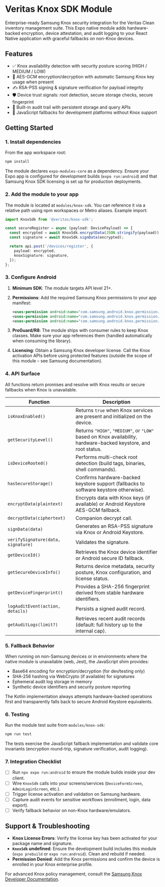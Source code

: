 # Veritas Knox SDK Module

Enterprise-ready Samsung Knox security integration for the Veritas Clean inventory management suite. This Expo native module adds hardware-backed encryption, device attestation, and audit logging to your React Native application with graceful fallbacks on non-Knox devices.

## Features

- ✅ Knox availability detection with security posture scoring (HIGH / MEDIUM / LOW)
- 🔐 AES-GCM encryption/decryption with automatic Samsung Knox key usage when present
- ✍️ RSA-PSS signing & signature verification for payload integrity
- 🛡️ Device trust signals: root detection, secure storage checks, secure fingerprint
- 🧾 Built-in audit trail with persistent storage and query APIs
- 🧩 JavaScript fallbacks for development platforms without Knox support

## Getting Started

### 1. Install dependencies

From the app workspace root:

```bash
npm install
```

The module declares `expo-modules-core` as a dependency. Ensure your Expo app is configured for development builds (`expo run:android`) and that Samsung Knox SDK licensing is set up for production deployments.

### 2. Add the module to your app

The module is located at `modules/knox-sdk`. You can reference it via a relative path using npm workspaces or Metro aliases. Example import:

```ts
import KnoxSdk from '@veritas/knox-sdk';

const secureRegister = async (payload: DevicePayload) => {
  const encrypted = await KnoxSdk.encryptData(JSON.stringify(payload));
  const signature = await KnoxSdk.signData(encrypted);

  return api.post('/devices/register', {
    payload: encrypted,
    knoxSignature: signature,
  });
};
```

### 3. Configure Android

1. **Minimum SDK**: The module targets API level 21+.
2. **Permissions**: Add the required Samsung Knox permissions to your app manifest:

   ```xml
   <uses-permission android:name="com.samsung.android.knox.permission.KNOX_INTERNAL_EXCEPTION" />
   <uses-permission android:name="com.samsung.android.knox.permission.KNOX_DEVICE_CONFIGURATION" />
   <uses-permission android:name="com.samsung.android.knox.permission.KNOX_SECURITY" />
   ```

3. **ProGuard/R8**: The module ships with consumer rules to keep Knox classes. Make sure your app references them (handled automatically when consuming the library).
4. **Licensing**: Obtain a Samsung Knox developer license. Call the Knox activation APIs before using protected features (outside the scope of this module – see Samsung documentation).

### 4. API Surface

All functions return promises and resolve with Knox results or secure fallbacks when Knox is unavailable.

| Function | Description |
|----------|-------------|
| `isKnoxEnabled()` | Returns `true` when Knox services are present and initialized on the device. |
| `getSecurityLevel()` | Returns `"HIGH"`, `"MEDIUM"`, or `"LOW"` based on Knox availability, hardware-backed keystore, and root status. |
| `isDeviceRooted()` | Performs multi-check root detection (build tags, binaries, shell commands). |
| `hasSecureStorage()` | Confirms hardware-backed keystore support (fallbacks to software keystore otherwise). |
| `encryptData(plaintext)` | Encrypts data with Knox keys (if available) or Android Keystore AES-GCM fallback. |
| `decryptData(ciphertext)` | Companion decrypt call. |
| `signData(data)` | Generates an RSA-PSS signature via Knox or Android Keystore. |
| `verifySignature(data, signature)` | Validates the signature. |
| `getDeviceId()` | Retrieves the Knox device identifier or Android secure ID fallback. |
| `getSecureDeviceInfo()` | Returns device metadata, security posture, Knox configuration, and license status. |
| `getDeviceFingerprint()` | Provides a SHA-256 fingerprint derived from stable hardware identifiers. |
| `logAuditEvent(action, details)` | Persists a signed audit record. |
| `getAuditLogs(limit?)` | Retrieves recent audit records (default: full history up to the internal cap). |

### 5. Fallback Behavior

When running on non-Samsung devices or in environments where the native module is unavailable (web, Jest), the JavaScript shim provides:

- Base64 encoding for encryption/decryption (for dev/testing only)
- SHA-256 hashing via WebCrypto (if available) for signatures
- Ephemeral audit log storage in memory
- Synthetic device identifiers and security posture reporting

The Kotlin implementation always attempts hardware-backed operations first and transparently falls back to secure Android Keystore equivalents.

### 6. Testing

Run the module test suite from `modules/knox-sdk`:

```bash
npm run test
```

The tests exercise the JavaScript fallback implementation and validate core invariants (encryption round-trip, signature verification, audit logging).

### 7. Integration Checklist

- [ ] Run `npx expo run:android` to ensure the module builds inside your dev client.
- [ ] Wire `KnoxSdk` calls into your screens/services (`DeviceFormScreen`, `AdminLoginScreen`, etc.).
- [ ] Trigger license activation and validation on Samsung hardware.
- [ ] Capture audit events for sensitive workflows (enrollment, login, data export).
- [ ] Verify fallback behavior on non-Knox hardware/emulators.

## Support & Troubleshooting

- **Knox License Errors**: Verify the license key has been activated for your package name and signature.
- **`KnoxSdk` undefined**: Ensure the development build includes this module (`expo prebuild` or `expo run:android`). Clean and rebuild if needed.
- **Permission Denied**: Add the Knox permissions and confirm the device is enrolled in your Knox enterprise profile.

For advanced Knox policy management, consult the [Samsung Knox Developer Documentation](https://docs.samsungknox.com/devref/knox-sdk/dev-guide.htm).
